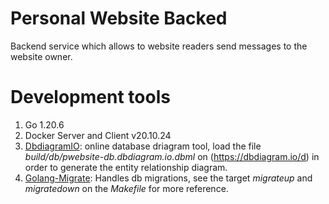 # Personal Website Backed

Backend service which allows to website readers send messages to the website owner.

# Development tools

1. Go 1.20.6
1. Docker Server and Client v20.10.24
1. [DbdiagramIO](https://dbdiagram.io/d): online database driagram tool, load the file _build/db/pwebsite-db.dbdiagram.io.dbml_ on (https://dbdiagram.io/d) in order to generate the entity relationship diagram.
1. [Golang-Migrate](https://github.com/golang-migrate/migrate): Handles db migrations, see the target _migrateup_ and _migratedown_ on the _Makefile_ for more reference.

